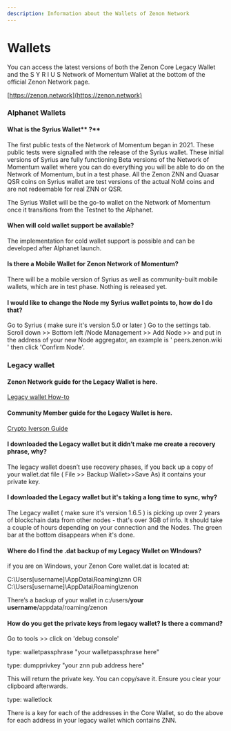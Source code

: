 ```yaml
---
description: Information about the Wallets of Zenon Network
---
```


# Wallets

You can access the latest versions of both the Zenon Core Legacy Wallet and the S Y R I U S Network of Momentum Wallet at the bottom of the official Zenon Network page.&#x20;

[https://zenon.network](https://zenon.network)

### Alphanet Wallets

#### What is the Syrius Wallet** ?** <a href="what-is-the-syrius-wallet" id="what-is-the-syrius-wallet"></a>

The first public tests of the Network of Momentum began in 2021. These public tests were signalled with the release of the Syrius wallet. These initial versions of Syrius are fully functioning Beta versions of the Network of Momentum wallet where you can do everything you will be able to do on the Network of Momentum, but in a test phase. All the Zenon ZNN and Quasar QSR coins on Syrius wallet are test versions of the actual NoM coins and are not redeemable for real ZNN or QSR.

The Syrius Wallet will be the go-to wallet on the Network of Momentum once it transitions from the Testnet to the Alphanet.

#### When will cold wallet support be available? <a href="q-when-will-cold-wallet-support-be-available" id="q-when-will-cold-wallet-support-be-available"></a>

The implementation for cold wallet support is possible and can be developed after Alphanet launch.

#### Is there a Mobile Wallet for Zenon Network of Momentum?

There will be a mobile version of Syrius as well as community-built mobile wallets, which are in test phase. Nothing is released yet.

#### I would like to change the Node my Syrius wallet points to, how do I do that?

Go to Syrius ( make sure it's version 5.0 or later ) Go to the settings tab. Scroll down >> Bottom left /Node Management >> Add Node >> and put in the address of your new Node aggregator, an example is ' peers.zenon.wiki ' then click 'Confirm Node'.

### Legacy wallet

#### Zenon Network guide for the Legacy Wallet is here.

[Legacy wallet How-to](https://zenon.network/howto)&#x20;

#### Community Member guide for the Legacy Wallet is here.

[Crypto Iverson Guide ](https://crypto-iverson.medium.com/so-you-bought-znn-de91d97a2bcb)

#### I downloaded the Legacy wallet but it didn’t make me create a recovery phrase, why? <a href="q-i-downloaded-the-legacy-wallet-but-it-didnt-make-me-create-a-recovery-phrase-why" id="q-i-downloaded-the-legacy-wallet-but-it-didnt-make-me-create-a-recovery-phrase-why"></a>

The legacy wallet doesn’t use recovery phases, if you back up a copy of your wallet.dat file ( File >> Backup Wallet>>Save As) it contains your private key.

#### I downloaded the Legacy wallet but it's taking a long time to sync, why? <a href="q-i-downloaded-the-legacy-wallet-but-it-didnt-make-me-create-a-recovery-phrase-why" id="q-i-downloaded-the-legacy-wallet-but-it-didnt-make-me-create-a-recovery-phrase-why"></a>

The Legacy wallet ( make sure it's version 1.6.5 ) is picking up over 2 years of blockchain data from other nodes - that's over 3GB of info. It should take a couple of hours depending on your connection and the Nodes. The green bar at the bottom disappears when it's done.

#### Where do I find the .dat backup of my Legacy Wallet on WIndows?

if you are on Windows, your Zenon Core wallet.dat is located at:

C:\Users\[username]\AppData\Roaming\znn OR C:\Users\[username]\AppData\Roaming\zenon

There’s a backup of your wallet in c:/users/**your username**/appdata/roaming/zenon

#### How do you get the private keys from legacy wallet? Is there a command?

Go to tools >> click on 'debug console'&#x20;

type: walletpassphrase "your walletpassphrase here"&#x20;

type: dumpprivkey "your znn pub address here"&#x20;

This will return the private key. You can copy/save it. Ensure you clear your clipboard afterwards.&#x20;

type: walletlock

There is a key for each of the addresses in the Core Wallet, so do the above for each address in your legacy wallet which contains ZNN.

